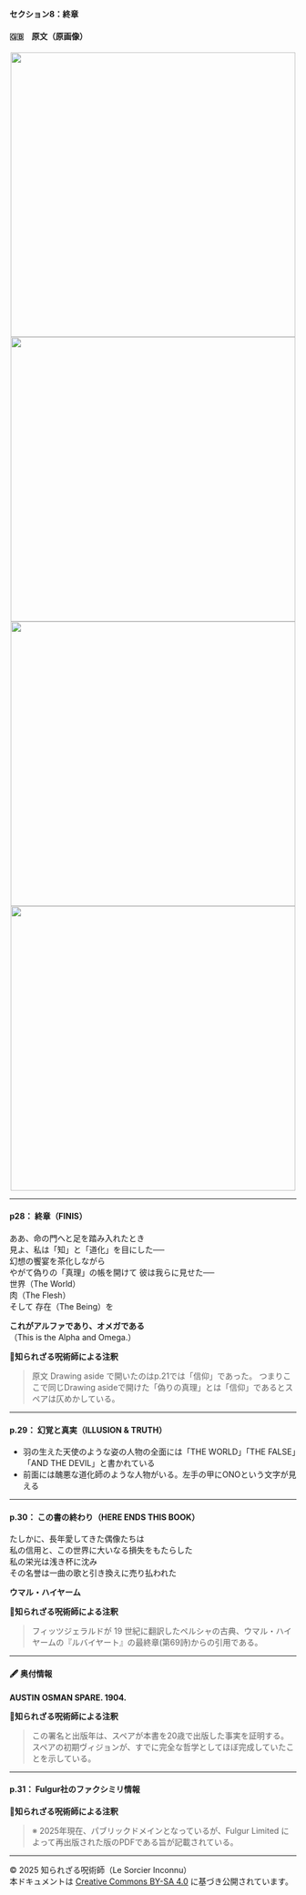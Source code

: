 #### セクション8：終章

#### 🇬🇧　原文（原画像）

<div align="center">
 <img src="if28.png" width="500"><br>
 <img src="if29.png" width="500"><br>
 <img src="if30.png" width="500"><br>
 <img src="if31.png" width="500"><br>
</div>

---

#### p28： 終章（FINIS）

ああ、命の門へと足を踏み入れたとき  
見よ、私は「知」と「道化」を目にした──  
幻想の饗宴を茶化しながら  
やがて偽りの「真理」の帳を開けて
彼は我らに見せた──  
世界（The World）  
肉（The Flesh）  
そして 存在（The Being）を  

**これがアルファであり、オメガである**  
（This is the Alpha and Omega.）


**🐌知られざる呪術師による注釈**
> 原文 Drawing aside で開いたのはp.21では「信仰」であった。
> つまりここで同じDrawing asideで開けた「偽りの真理」とは「信仰」であるとスペアは仄めかしている。

---

#### p.29： 幻覚と真実（ILLUSION & TRUTH）

- 羽の生えた天使のような姿の人物の全面には「THE WORLD」「THE FALSE」「AND THE DEVIL」と書かれている
- 前面には醜悪な道化師のような人物がいる。左手の甲にONOという文字が見える
  
---

#### p.30： この書の終わり（HERE ENDS THIS BOOK）

たしかに、長年愛してきた偶像たちは  
私の信用と、この世界に大いなる損失をもたらした  
私の栄光は浅き杯に沈み  
その名誉は一曲の歌と引き換えに売り払われた

**ウマル・ハイヤーム**

**🐌知られざる呪術師による注釈**
> フィッツジェラルドが 19 世紀に翻訳したペルシャの古典、ウマル・ハイヤームの『ルバイヤート』の最終章(第69詩)からの引用である。

---

#### 🖋️ 奥付情報

**AUSTIN OSMAN SPARE. 1904.**

**🐌知られざる呪術師による注釈**
>この署名と出版年は、スペアが本書を20歳で出版した事実を証明する。スペアの初期ヴィジョンが、すでに完全な哲学としてほぼ完成していたことを示している。

---

#### p.31： Fulgur社のファクシミリ情報

**🐌知られざる呪術師による注釈**
>※ 2025年現在、パブリックドメインとなっているが、Fulgur Limited によって再出版された版のPDFである旨が記載されている。

---

© 2025 知られざる呪術師（Le Sorcier Inconnu）  
本ドキュメントは [Creative Commons BY-SA 4.0](https://creativecommons.org/licenses/by-sa/4.0/deed.ja) に基づき公開されています。
